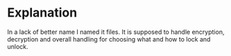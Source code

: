 # Explanation  

In a lack of better name I named it files. It is supposed to handle encryption, decryption and overall handling for choosing what and how to lock and unlock.
